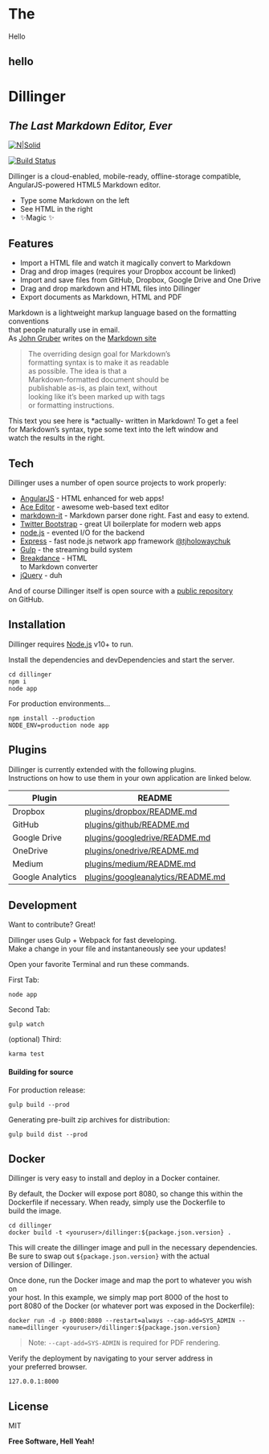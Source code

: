 <h1>The</h1>

<p>Hello</p>
<h2>hello</h2>
<h3></h3>
  <h1 class="code-line" data-line-start=0 data-line-end=1 ><a id="Dillinger_0"></a>Dillinger</h1>
<h2 class="code-line" data-line-start=1 data-line-end=2 ><a id="_The_Last_Markdown_Editor_Ever__1"></a><em>The Last Markdown Editor, Ever</em></h2>
<p class="has-line-data" data-line-start="3" data-line-end="4"><a href="https://nodesource.com/products/nsolid"><img src="https://cldup.com/dTxpPi9lDf.thumb.png" alt="N|Solid"></a></p>
<p class="has-line-data" data-line-start="5" data-line-end="6"><a href="https://travis-ci.org/joemccann/dillinger"><img src="https://travis-ci.org/joemccann/dillinger.svg?branch=master" alt="Build Status"></a></p>
<p class="has-line-data" data-line-start="7" data-line-end="9">Dillinger is a cloud-enabled, mobile-ready, offline-storage compatible,<br>
AngularJS-powered HTML5 Markdown editor.</p>
<ul>
<li class="has-line-data" data-line-start="10" data-line-end="11">Type some Markdown on the left</li>
<li class="has-line-data" data-line-start="11" data-line-end="12">See HTML in the right</li>
<li class="has-line-data" data-line-start="12" data-line-end="14">✨Magic ✨</li>
</ul>
<h2 class="code-line" data-line-start=14 data-line-end=15 ><a id="Features_14"></a>Features</h2>
<ul>
<li class="has-line-data" data-line-start="16" data-line-end="17">Import a HTML file and watch it magically convert to Markdown</li>
<li class="has-line-data" data-line-start="17" data-line-end="18">Drag and drop images (requires your Dropbox account be linked)</li>
<li class="has-line-data" data-line-start="18" data-line-end="19">Import and save files from GitHub, Dropbox, Google Drive and One Drive</li>
<li class="has-line-data" data-line-start="19" data-line-end="20">Drag and drop markdown and HTML files into Dillinger</li>
<li class="has-line-data" data-line-start="20" data-line-end="22">Export documents as Markdown, HTML and PDF</li>
</ul>
<p class="has-line-data" data-line-start="22" data-line-end="25">Markdown is a lightweight markup language based on the formatting conventions<br>
that people naturally use in email.<br>
As <a href="http://daringfireball.net">John Gruber</a> writes on the <a href="http://daringfireball.net/projects/markdown/">Markdown site</a></p>
<blockquote>
<p class="has-line-data" data-line-start="26" data-line-end="33">The overriding design goal for Markdown’s<br>
formatting syntax is to make it as readable<br>
as possible. The idea is that a<br>
Markdown-formatted document should be<br>
publishable as-is, as plain text, without<br>
looking like it’s been marked up with tags<br>
or formatting instructions.</p>
</blockquote>
<p class="has-line-data" data-line-start="34" data-line-end="37">This text you see here is *actually- written in Markdown! To get a feel<br>
for Markdown’s syntax, type some text into the left window and<br>
watch the results in the right.</p>
<h2 class="code-line" data-line-start=38 data-line-end=39 ><a id="Tech_38"></a>Tech</h2>
<p class="has-line-data" data-line-start="40" data-line-end="41">Dillinger uses a number of open source projects to work properly:</p>
<ul>
<li class="has-line-data" data-line-start="42" data-line-end="43"><a href="http://angularjs.org">AngularJS</a> - HTML enhanced for web apps!</li>
<li class="has-line-data" data-line-start="43" data-line-end="44"><a href="http://ace.ajax.org">Ace Editor</a> - awesome web-based text editor</li>
<li class="has-line-data" data-line-start="44" data-line-end="45"><a href="https://github.com/markdown-it/markdown-it">markdown-it</a> - Markdown parser done right. Fast and easy to extend.</li>
<li class="has-line-data" data-line-start="45" data-line-end="46"><a href="http://twitter.github.com/bootstrap/">Twitter Bootstrap</a> - great UI boilerplate for modern web apps</li>
<li class="has-line-data" data-line-start="46" data-line-end="47"><a href="http://nodejs.org">node.js</a> - evented I/O for the backend</li>
<li class="has-line-data" data-line-start="47" data-line-end="48"><a href="http://expressjs.com">Express</a> - fast node.js network app framework <a href="http://twitter.com/tjholowaychuk">@tjholowaychuk</a></li>
<li class="has-line-data" data-line-start="48" data-line-end="49"><a href="http://gulpjs.com">Gulp</a> - the streaming build system</li>
<li class="has-line-data" data-line-start="49" data-line-end="51"><a href="https://breakdance.github.io/breakdance/">Breakdance</a> - HTML<br>
to Markdown converter</li>
<li class="has-line-data" data-line-start="51" data-line-end="53"><a href="http://jquery.com">jQuery</a> - duh</li>
</ul>
<p class="has-line-data" data-line-start="53" data-line-end="55">And of course Dillinger itself is open source with a <a href="https://github.com/joemccann/dillinger">public repository</a><br>
on GitHub.</p>
<h2 class="code-line" data-line-start=56 data-line-end=57 ><a id="Installation_56"></a>Installation</h2>
<p class="has-line-data" data-line-start="58" data-line-end="59">Dillinger requires <a href="https://nodejs.org/">Node.js</a> v10+ to run.</p>
<p class="has-line-data" data-line-start="60" data-line-end="61">Install the dependencies and devDependencies and start the server.</p>
<pre><code class="has-line-data" data-line-start="63" data-line-end="67" class="language-sh"><span class="hljs-built_in">cd</span> dillinger
npm i
node app
</code></pre>
<p class="has-line-data" data-line-start="68" data-line-end="69">For production environments…</p>
<pre><code class="has-line-data" data-line-start="71" data-line-end="74" class="language-sh">npm install --production
NODE_ENV=production node app
</code></pre>
<h2 class="code-line" data-line-start=75 data-line-end=76 ><a id="Plugins_75"></a>Plugins</h2>
<p class="has-line-data" data-line-start="77" data-line-end="79">Dillinger is currently extended with the following plugins.<br>
Instructions on how to use them in your own application are linked below.</p>
<table class="table table-striped table-bordered">
<thead>
<tr>
<th>Plugin</th>
<th>README</th>
</tr>
</thead>
<tbody>
<tr>
<td>Dropbox</td>
<td><a href="https://github.com/joemccann/dillinger/tree/master/plugins/dropbox/README.md">plugins/dropbox/README.md</a></td>
</tr>
<tr>
<td>GitHub</td>
<td><a href="https://github.com/joemccann/dillinger/tree/master/plugins/github/README.md">plugins/github/README.md</a></td>
</tr>
<tr>
<td>Google Drive</td>
<td><a href="https://github.com/joemccann/dillinger/tree/master/plugins/googledrive/README.md">plugins/googledrive/README.md</a></td>
</tr>
<tr>
<td>OneDrive</td>
<td><a href="https://github.com/joemccann/dillinger/tree/master/plugins/onedrive/README.md">plugins/onedrive/README.md</a></td>
</tr>
<tr>
<td>Medium</td>
<td><a href="https://github.com/joemccann/dillinger/tree/master/plugins/medium/README.md">plugins/medium/README.md</a></td>
</tr>
<tr>
<td>Google Analytics</td>
<td><a href="https://github.com/RahulHP/dillinger/blob/master/plugins/googleanalytics/README.md">plugins/googleanalytics/README.md</a></td>
</tr>
</tbody>
</table>
<h2 class="code-line" data-line-start=89 data-line-end=90 ><a id="Development_89"></a>Development</h2>
<p class="has-line-data" data-line-start="91" data-line-end="92">Want to contribute? Great!</p>
<p class="has-line-data" data-line-start="93" data-line-end="95">Dillinger uses Gulp + Webpack for fast developing.<br>
Make a change in your file and instantaneously see your updates!</p>
<p class="has-line-data" data-line-start="96" data-line-end="97">Open your favorite Terminal and run these commands.</p>
<p class="has-line-data" data-line-start="98" data-line-end="99">First Tab:</p>
<pre><code class="has-line-data" data-line-start="101" data-line-end="103" class="language-sh">node app
</code></pre>
<p class="has-line-data" data-line-start="104" data-line-end="105">Second Tab:</p>
<pre><code class="has-line-data" data-line-start="107" data-line-end="109" class="language-sh">gulp watch
</code></pre>
<p class="has-line-data" data-line-start="110" data-line-end="111">(optional) Third:</p>
<pre><code class="has-line-data" data-line-start="113" data-line-end="115" class="language-sh">karma <span class="hljs-built_in">test</span>
</code></pre>
<h4 class="code-line" data-line-start=116 data-line-end=117 ><a id="Building_for_source_116"></a>Building for source</h4>
<p class="has-line-data" data-line-start="118" data-line-end="119">For production release:</p>
<pre><code class="has-line-data" data-line-start="121" data-line-end="123" class="language-sh">gulp build --prod
</code></pre>
<p class="has-line-data" data-line-start="124" data-line-end="125">Generating pre-built zip archives for distribution:</p>
<pre><code class="has-line-data" data-line-start="127" data-line-end="129" class="language-sh">gulp build dist --prod
</code></pre>
<h2 class="code-line" data-line-start=130 data-line-end=131 ><a id="Docker_130"></a>Docker</h2>
<p class="has-line-data" data-line-start="132" data-line-end="133">Dillinger is very easy to install and deploy in a Docker container.</p>
<p class="has-line-data" data-line-start="134" data-line-end="137">By default, the Docker will expose port 8080, so change this within the<br>
Dockerfile if necessary. When ready, simply use the Dockerfile to<br>
build the image.</p>
<pre><code class="has-line-data" data-line-start="139" data-line-end="142" class="language-sh"><span class="hljs-built_in">cd</span> dillinger
docker build -t &lt;youruser&gt;/dillinger:<span class="hljs-variable">${package.json.version}</span> .
</code></pre>
<p class="has-line-data" data-line-start="143" data-line-end="146">This will create the dillinger image and pull in the necessary dependencies.<br>
Be sure to swap out <code>${package.json.version}</code> with the actual<br>
version of Dillinger.</p>
<p class="has-line-data" data-line-start="147" data-line-end="150">Once done, run the Docker image and map the port to whatever you wish on<br>
your host. In this example, we simply map port 8000 of the host to<br>
port 8080 of the Docker (or whatever port was exposed in the Dockerfile):</p>
<pre><code class="has-line-data" data-line-start="152" data-line-end="154" class="language-sh">docker run <span class="hljs-operator">-d</span> -p <span class="hljs-number">8000</span>:<span class="hljs-number">8080</span> --restart=always --cap-add=SYS_ADMIN --name=dillinger &lt;youruser&gt;/dillinger:<span class="hljs-variable">${package.json.version}</span>
</code></pre>
<blockquote>
<p class="has-line-data" data-line-start="155" data-line-end="156">Note: <code>--capt-add=SYS-ADMIN</code> is required for PDF rendering.</p>
</blockquote>
<p class="has-line-data" data-line-start="157" data-line-end="159">Verify the deployment by navigating to your server address in<br>
your preferred browser.</p>
<pre><code class="has-line-data" data-line-start="161" data-line-end="163" class="language-sh"><span class="hljs-number">127.0</span>.<span class="hljs-number">0.1</span>:<span class="hljs-number">8000</span>
</code></pre>
<h2 class="code-line" data-line-start=164 data-line-end=165 ><a id="License_164"></a>License</h2>
<p class="has-line-data" data-line-start="166" data-line-end="167">MIT</p>
<p class="has-line-data" data-line-start="168" data-line-end="169"><strong>Free Software, Hell Yeah!</strong></p>
